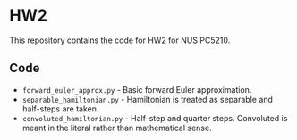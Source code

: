 # HW2

This repository contains the code for HW2 for NUS PC5210.

## Code

* `forward_euler_approx.py` - Basic forward Euler approximation.
* `separable_hamiltonian.py` - Hamiltonian is treated as separable and half-steps are taken.
* `convoluted_hamiltonian.py` - Half-step and quarter steps. Convoluted is meant in the literal rather than mathematical sense.
